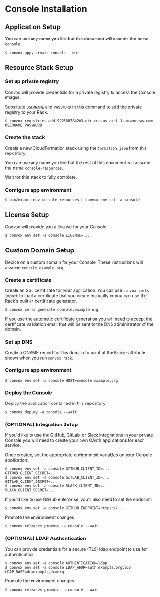 # Console Installation

## Application Setup

You can use any name you like but this document will assume the name `console`.

    $ convox apps create console --wait

## Resource Stack Setup

### Set up private registry

Convox will provide credentials for a private registry to access the Console images.

Substitute `USERNAME` and `PASSWORD` in this command to add the private registry to your Rack.

    $ convox registries add 922560784203.dkr.ecr.us-east-1.amazonaws.com USERNAME PASSWORD

### Create the stack

Create a new CloudFormation stack using the `formation.json` from this repository.

You can use any name you like but the rest of this document will assume the name `console-resources`.

Wait for this stack to fully complete.

### Configure app environment

    $ bin/export-env console-resources | convox env set -a console

## License Setup

Convox will provide you a license for your Console.

    $ convox env set -a console LICENSE=...

## Custom Domain Setup

Decide on a custom domain for your Console. These instructions will assume `console.example.org`.

### Create a certificate

Create an SSL certificate for your application. You can use `convox certs import` to load a certificate 
that you create manually or you can use the Rack's built-in certificate generator.

    $ convox certs generate console.example.org

If you use the automatic certificate generation you will need to accept the certificate validation email that will be sent to the DNS administrator of the domain.

### Set up DNS

Create a CNAME record for this domain to point at the `Router` attribute shown when you run `convox rack`.

### Configure app environment

    $ convox env set -a console HOST=console.example.org

### Deploy the Console

Deploy the application contained in this repository.

    $ convox deploy -a console --wait

### (OPTIONAL) Integration Setup

If you'd like to use the GitHub, GitLab, or Slack integrations in your private Console you will need to create your own OAuth applications for each service.

Once created, set the appropriate environment variables on your Console application:

    $ convox env set -a console GITHUB_CLIENT_ID=... GITHUB_CLIENT_SECRET=...
    $ convox env set -a console GITLAB_CLIENT_ID=... GITLAB_CLIENT_SECRET=...
    $ convox env set -a console SLACK_CLIENT_ID=... SLACK_CLIENT_SECRET=...

If you'd like to use GitHub enterprise, you'll also need to set the endpoint:

    $ convox env set -a console GITHUB_ENDPOINT=https://...

Promote the environment changes

    $ convox releases promote -a console --wait

### (OPTIONAL) LDAP Authentication

You can provide credentials for a secure (TLS) ldap endpoint to use for authentication.

    $ convox env set -a console AUTHENTICATION=ldap
    $ convox env set -a console LDAP_ADDR=auth.example.org:636 LDAP_BASE=dc=example,dc=org

Promote the environment changes

    $ convox releases promote -a console --wait
